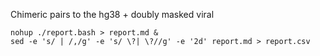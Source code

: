 



Chimeric pairs to the hg38 + doubly masked viral




```
nohup ./report.bash > report.md &
sed -e 's/ | /,/g' -e 's/ \?| \?//g' -e '2d' report.md > report.csv
```


